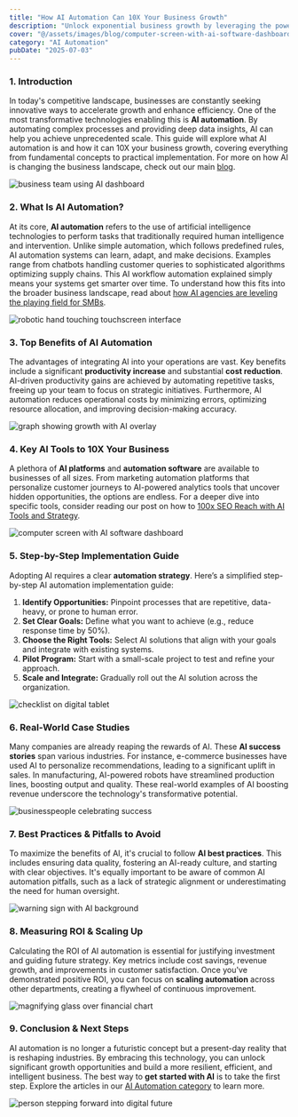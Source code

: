 ```yaml
---
title: "How AI Automation Can 10X Your Business Growth"
description: "Unlock exponential business growth by leveraging the power of AI automation. This guide covers everything from basic concepts to advanced implementation strategies."
cover: "@/assets/images/blog/computer-screen-with-ai-software-dashboard.jpg"
category: "AI Automation"
pubDate: "2025-07-03"
---
```


### 1. Introduction

In today's competitive landscape, businesses are constantly seeking innovative ways to accelerate growth and enhance efficiency. One of the most transformative technologies enabling this is **AI automation**. By automating complex processes and providing deep data insights, AI can help you achieve unprecedented scale. This guide will explore what AI automation is and how it can 10X your business growth, covering everything from fundamental concepts to practical implementation. For more on how AI is changing the business landscape, check out our main [blog](https://ai-powered-astro-template.pages.dev/blog/).

![business team using AI dashboard](@assets/images/blog/business-team-using-ai-dashboard.jpg)

### 2. What Is AI Automation?

At its core, **AI automation** refers to the use of artificial intelligence technologies to perform tasks that traditionally required human intelligence and intervention. Unlike simple automation, which follows predefined rules, AI automation systems can learn, adapt, and make decisions. Examples range from chatbots handling customer queries to sophisticated algorithms optimizing supply chains. This AI workflow automation explained simply means your systems get smarter over time. To understand how this fits into the broader business landscape, read about [how AI agencies are leveling the playing field for SMBs](/blog/leveling-the-playing-field-how-ai-agencies-help-smbs-challenge-big-tech).

![robotic hand touching touchscreen interface](@/assets/images/blog/computer-screen-with-ai-software-dashboard.jpg)

### 3. Top Benefits of AI Automation

The advantages of integrating AI into your operations are vast. Key benefits include a significant **productivity increase** and substantial **cost reduction**. AI-driven productivity gains are achieved by automating repetitive tasks, freeing up your team to focus on strategic initiatives. Furthermore, AI automation reduces operational costs by minimizing errors, optimizing resource allocation, and improving decision-making accuracy.

![graph showing growth with AI overlay](@assets/images/blog/graph-showing-growth-with-ai-overlay.jpg)

### 4. Key AI Tools to 10X Your Business

A plethora of **AI platforms** and **automation software** are available to businesses of all sizes. From marketing automation platforms that personalize customer journeys to AI-powered analytics tools that uncover hidden opportunities, the options are endless. For a deeper dive into specific tools, consider reading our post on how to [100x SEO Reach with AI Tools and Strategy](https://ai-powered-astro-template.pages.dev/blog/100x-seo-reach-ai-tools-strategy/).

![computer screen with AI software dashboard](@assets/images/blog/computer-screen-with-ai-software-dashboard.jpg)

### 5. Step-by-Step Implementation Guide

Adopting AI requires a clear **automation strategy**. Here’s a simplified step-by-step AI automation implementation guide:

1.  **Identify Opportunities:** Pinpoint processes that are repetitive, data-heavy, or prone to human error.
2.  **Set Clear Goals:** Define what you want to achieve (e.g., reduce response time by 50%).
3.  **Choose the Right Tools:** Select AI solutions that align with your goals and integrate with existing systems.
4.  **Pilot Program:** Start with a small-scale project to test and refine your approach.
5.  **Scale and Integrate:** Gradually roll out the AI solution across the organization.

![checklist on digital tablet](@assets/images/blog/checklist-on-digital-tablet.jpg)

### 6. Real-World Case Studies

Many companies are already reaping the rewards of AI. These **AI success stories** span various industries. For instance, e-commerce businesses have used AI to personalize recommendations, leading to a significant uplift in sales. In manufacturing, AI-powered robots have streamlined production lines, boosting output and quality. These real-world examples of AI boosting revenue underscore the technology's transformative potential.

![businesspeople celebrating success](@assets/images/blog/businesspeople-celebrating-success.jpg)

### 7. Best Practices & Pitfalls to Avoid

To maximize the benefits of AI, it's crucial to follow **AI best practices**. This includes ensuring data quality, fostering an AI-ready culture, and starting with clear objectives. It's equally important to be aware of common AI automation pitfalls, such as a lack of strategic alignment or underestimating the need for human oversight.

![warning sign with AI background](@assets/images/blog/warning-sign-with-ai-background.jpg)

### 8. Measuring ROI & Scaling Up

Calculating the ROI of AI automation is essential for justifying investment and guiding future strategy. Key metrics include cost savings, revenue growth, and improvements in customer satisfaction. Once you've demonstrated positive ROI, you can focus on **scaling automation** across other departments, creating a flywheel of continuous improvement.

![magnifying glass over financial chart](@assets/images/blog/magnifying-glass-over-financial-chart.jpg)

### 9. Conclusion & Next Steps

AI automation is no longer a futuristic concept but a present-day reality that is reshaping industries. By embracing this technology, you can unlock significant growth opportunities and build a more resilient, efficient, and intelligent business. The best way to **get started with AI** is to take the first step. Explore the articles in our [AI Automation category](https://ai-powered-astro-template.pages.dev/blog/category/ai%20automation/) to learn more.

![person stepping forward into digital future](@assets/images/blog/person-stepping-forward-into-digital-future.jpg)
